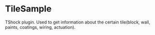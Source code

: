 # TileSample
TShock plugin. Used to get information about the certain tile(block, wall, paints, coatings, wiring, actuation).

